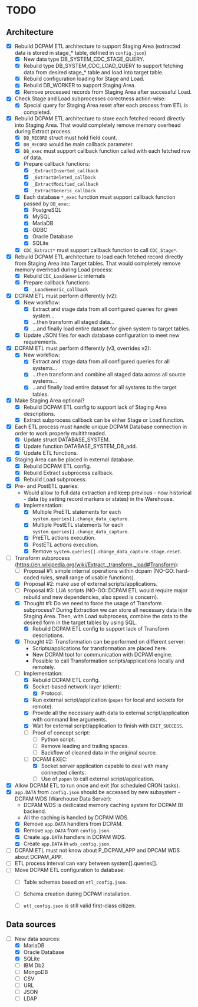 # TODO

## Architecture
* [x] Rebuild DCPAM ETL architecture to support Staging Area (extracted data is stored in stage_* table, defined in `config.json`)
	* [x] New data type DB_SYSTEM_CDC_STAGE_QUERY.
	* [x] Rebuild type DB_SYSTEM_CDC_LOAD_QUERY to support fetching data from desired stage_* table and load into target table.
	* [x] Rebuild configuration loading for Stage and Load.
	* [x] Rebuild DB_WORKER to support Staging Area.
	* [x] Remove processed records from Staging Area after successful Load.
* [x] Check Stage and Load subprocesses corectness action-wise:
	* [x] Special query for Staging Area reset after each process from ETL is completed.
* [x] Rebuild DCPAM ETL architecture to store each fetched record directly into Staging Area. That would completely remove memory overhead during Extract process.
	* [x] `DB_RECORD` struct must hold field count.
	* [x] `DB_RECORD` would be main callback parameter.
	* [x] `DB_exec` must support callback function called with each fetched row of data.
	* [x] Prepare callback functions:
		* [x] `_ExtractInserted_callback`
		* [x] `_ExtractDeleted_callback`
		* [x] `_ExtractModified_callback`
		* [x] `_ExtractGeneric_callback`
	* [x] Each database `*_exec` function must support callback function passed by `DB_exec`:
		* [x] PostgreSQL
		* [x] MySQL
		* [x] MariaDB
		* [x] ODBC
		* [x] Oracle Database
		* [x] SQLite
	* [x] `CDC_Extract*`  must support callback function to call `CDC_Stage*`.
* [x] Rebuild DCPAM ETL architecture to load each fetched record directly from Staging Area into Target tables. That would completely remove memory overhead during Load process:
	* [x] Rebuild `CDC_LoadGeneric` internals
	* [x] Prepare callback functions:
		* [x] `_LoadGeneric_callback`
* [x] DCPAM ETL must perform differently (v2):
	* [x] New workflow:
		* [x] Extract and stage data from all configured queries for given system...
		* [x] ...then transform all staged data...
		* [x] ...and finally load entire dataset for given system to target tables.
	* [x] Update JSON files for each database configuration to meet new requirements.
* [x] DCPAM ETL must perform differently (v3, overrides v2):
	* [x] New workflow:
		* [x] Extract and stage data from all configured queries for all systems...
		* [x] ...then transform and combine all staged data across all source systems...
		* [x] ...and finally load entire dataset for all systems to the target tables.
* [x] Make Staging Area optional?
	* [x] Rebuild DCPAM ETL config to support lack of Staging Area descriptions.
	* [x] Extract subprocess callback can be either Stage or Load function.
* [x] Each ETL process must handle unique DCPAM Database connection in order to work properly multithreaded.
	* [x] Update struct DATABASE_SYSTEM.
	* [x] Update function DATABASE_SYSTEM_DB_add.
	* [x] Update ETL functions. 
* [x] Staging Area can be placed in external database.
	* [x] Rebuild DCPAM ETL config.
	* [x] Rebuild Extract subprocess callback.
	* [x] Rebuild Load subprocess.
* [x] Pre- and PostETL queries:
	* Would allow to full data extraction and keep previous - now historical - data (by setting record markers or states) in the Warehouse.
	* [x] Implementation:
		* [x] Multiple PreETL statements for each `system.queries[].change_data_capture`.
		* [x] Multiple PostETL statements for each `system.queries[].change_data_capture`.
		* [x] PreETL actions execution.
		* [x] PostETL actions execution.
		* [x] Remove `system.queries[].change_data_capture.stage.reset`.
* [ ] Transform subprocess (https://en.wikipedia.org/wiki/Extract,_transform,_load#Transform):
	* [ ] Proposal #1: simple internal operations within dcpam (NO-GO: hard-coded rules, small range of usable functions).
	* [x] Proposal #2: make use of external scripts/applications.
	* [ ] Proposal #3: LUA scripts (NO-GO: DCPAM ETL would require major rebuild and new dependencies, also speed is concern).
	* [x] Thought #1: Do we need to force the usage of Transform subprocess? During Extraction we can store all necessary data in the Staging Area. Then, with Load subprocess, combine the data to the desired form in the target tables by using SQL.
		* [x] Rebuild DCPAM ETL config to support lack of Transform descriptions.
	* [x] Thought #2: Transformation can be performed on different server:
		* Scripts/applications for transformation are placed here.
		* New DCPAM tool for communication with DCPAM engine.
		* Possible to call Transformation scripts/applications locally and remotely.
	* [ ] Implementation:
		* [x] Rebuild DCPAM ETL config.
		* [x] Socket-based network layer (client):
			* [x] Protocol.
		* [x] Run external script/application (`popen` for local and sockets for remote).
		* [x] Provide all the necessary auth data to external script/application with command line arguments. 
		* [x] Wait for external script/application to finish with `EXIT_SUCCESS`.
		* [ ] Proof of concept script:
			* [ ] Python script.
			* [ ] Remove leading and trailing spaces.
			* [ ] Backflow of cleaned data in the original source.
		* [ ] DCPAM EXEC:
			* [x] Socket server application capable to deal with many connected clients.
			* [ ] Use of `popen` to call external script/application.
* [x] Allow DCPAM ETL to run once and exit (for scheduled CRON tasks).
* [x] `app.DATA` from `config.json` should be accessed by new subsystem - DCPAM WDS (Warehouse Data Server):
	* DCPAM WDS is dedicated memory caching system for DCPAM BI backend.
	* All the caching is handled by DCPAM WDS.
	* [x] Remove `app.DATA` handlers from DCPAM.
	* [x] Remove `app.DATA` from `config.json`.
	* [x] Create `app.DATA` handlers in DCPAM WDS.
	* [x] Create `app.DATA` in `wds_config.json`.
* [ ] DCPAM ETL must not know about P_DCPAM_APP and DPCAM WDS about DCPAM_APP.
* [ ] ETL process interval can vary between system[].queries[].
* [ ] Move DCPAM ETL configuration to database:
	* [ ] Table schemas based on `etl_config.json`.
	* [ ] Schema creation during DCPAM installation.
	* [ ] `etl_config.json` is still valid first-class citizen.


## Data sources
* [ ] New data sources:
	* [x] MariaDB
	* [x] Oracle Database
	* [x] SQLite
	* [ ] IBM Db2
	* [ ] MongoDB
	* [ ] CSV
	* [ ] URL
	* [ ] JSON
	* [ ] LDAP